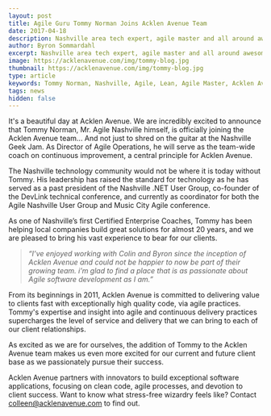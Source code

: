 ```yaml
---
layout: post
title: Agile Guru Tommy Norman Joins Acklen Avenue Team
date: 2017-04-18
description: Nashville area tech expert, agile master and all around awesome guy joins our growing team.
author: Byron Sommardahl 
excerpt: Nashville area tech expert, agile master and all around awesome guy joins our growing team.
image: https://acklenavenue.com/img/tommy-blog.jpg
thumbnail: https://acklenavenue.com/img/tommy-blog.jpg
type: article
keywords: Tommy Norman, Nashville, Agile, Lean, Agile Master, Acklen Avenue, Certified Enterprise Coach
tags: news
hidden: false
---
```


It's a beautiful day at Acklen Avenue. We are incredibly excited to announce that Tommy Norman, Mr. Agile Nashville himself, is officially joining the Acklen Avenue team... And not just to shred on the guitar at the Nashville Geek Jam. As Director of Agile Operations, he will serve as the team-wide coach on continuous improvement, a central principle for Acklen Avenue.

The Nashville technology community would not be where it is today without Tommy. His leadership has raised the standard for technology as he has served as a past president of the Nashville .NET User Group, co-founder of the DevLink technical conference, and currently as coordinator for both the Agile Nashville User Group and Music City Agile conference.

As one of Nashville’s first Certified Enterprise Coaches, Tommy has been helping local companies build great solutions for almost 20 years, and we are pleased to bring his vast experience to bear for our clients.
<div class="shadow-wrapper">
		<blockquote class="hero box-shadow shadow-effect-2">
			<p>
				<em>“I’ve enjoyed working with Colin and Byron since the inception of Acklen Avenue and could not be happier to now be part of their growing team. i’m glad to find a place that is as passionate about Agile software development as I am.”</em>
			</p>
		</blockquote>
</div>
From its beginnings in 2011, Acklen Avenue is committed to delivering value to clients fast with exceptionally high quality code, via agile practices. Tommy's expertise and insight into agile and continuous delivery practices supercharges the level of service and delivery that we can bring to each of our client relationships.

As excited as we are for ourselves, the addition of Tommy to the Acklen Avenue team makes us even more excited for our current and future client base as we passionately pursue their success.

Acklen Avenue partners with innovators to build exceptional software applications, focusing on clean code, agile processes, and devotion to client success. Want to know what stress-free wizardry feels like? Contact [colleen@acklenavenue.com](mailto:colleen@acklenavenue.com;) to find out.

